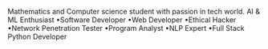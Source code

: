 Mathematics and Computer science student with passion in tech world.
AI & ML Enthusiast 
•Software Developer 
•Web Developer
•Ethical Hacker 
•Network Penetration Tester 
•Program Analyst 
•NLP Expert 
•Full Stack Python Developer
